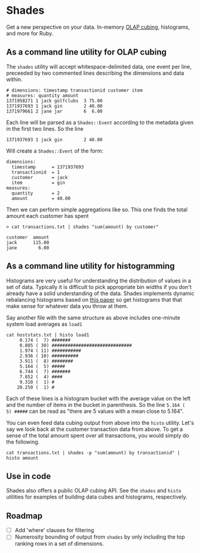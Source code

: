 # Shades

Get a new perspective on your data. In-memory [OLAP cubing](en.wikipedia.org/wiki/OLAP_cube), histograms, and more for Ruby.

## As a command line utility for OLAP cubing

The ```shades``` utility will accept whitespace-delimited data, one event per line, preceeded by two commented lines describing the dimensions and data within.

```
# dimensions: timestamp transactionid customer item
# measures: quantity amount
1371958271 1 jack golfclubs  3 75.00
1371937693 1 jack gin        2 40.00
1371979661 2 jane jar        6  6.00
```

Each line will be parsed as a ```Shades::Event``` according to the metadata given in the first two lines. So the line

```
1371937693 1 jack gin        2 40.00
```

Will create a ```Shades::Event``` of the form:

```
dimensions: 
  timestamp      = 1371937693 
  transactionid  = 1
  customer       = jack
  item           = gin
measures:
  quantity       = 2
  amount         = 40.00
```

Then we can perform simple aggregations like so. This one finds the total amount each customer has spent

```> cat transactions.txt | shades "sum(amount) by customer"```

```
customer  amount
jack      115.00
jane        6.00
```

## As a command line utility for histogramming

Histograms are very useful for understanding the distribution of values in a set of data. Typically it is difficult to pick appropriate bin widths if you don't already have a solid understanding of the data. Shades implements dynamic rebalancing histograms based on [this paper](http://pages.cs.wisc.edu/~donjerko/hist.pdf) so get histograms that that make sense for whatever data you throw at them.

Say another file with the same structure as above includes one-minute system load averages as ```load1```

```
cat hoststats.txt | histo load1
     0.174 (  7) #######
     0.805 ( 30) ##############################
     1.974 ( 11) ###########
     2.936 ( 10) ##########
     3.911 (  8) ########
     5.164 (  5) #####
     6.744 (  7) #######
     7.852 (  4) ####
     9.310 (  1) #
    20.250 (  1) #
```

Each of these lines is a histogram bucket with the average value on the left and the number of items in the bucket in parenthesis. So the line ```5.164 (  5) #####``` can be read as "there are 5 values with a mean close to 5.164".

You can even feed data cubing output from above into the ```histo``` utility. Let's say we look back at the customer transaction data from above. To get a sense of the total amount spent over all transactions, you would simply do the following.

```
cat transactions.txt | shades -p "sum(amount) by transactionid" | histo amount
```


## Use in code

Shades also offers a public OLAP cubing API. See the ```shades``` and ```histo``` utilities for examples of building data cubes and histograms, respectively.

## Roadmap

- [ ] Add 'where' clauses for filtering
- [ ] Numerosity bounding of output from ```shades``` by only including the top ranking rows in a set of dimensions.

